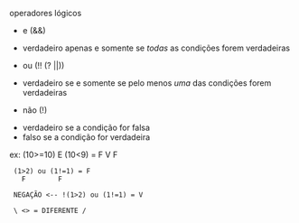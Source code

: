 operadores lógicos

- e (&&)
* verdadeiro apenas e somente se *todas* as condições forem verdadeiras

- ou (!! (? ||))
* verdadeiro se e somente se pelo menos *uma* das condições forem verdadeiras

- não (!)
* verdadeiro se a condição for falsa 
* falso se a condição for verdadeira

ex: (10>=10) E (10<9) = F
       V          F

     (1>2) ou (1!=1) = F
       F        F

     NEGAÇÃO <-- !(1>2) ou (1!=1) = V

     \ <> = DIFERENTE /


